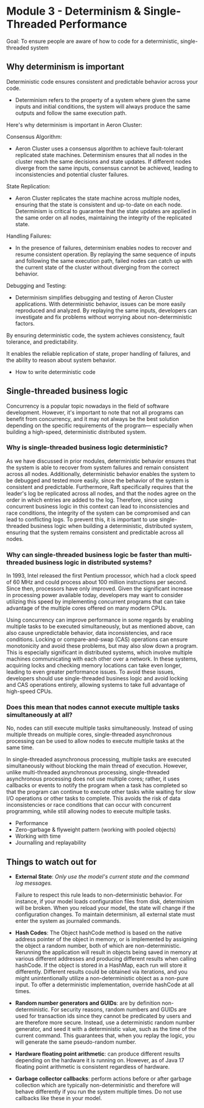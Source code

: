 # Module 3 - Determinism & Single-Threaded Performance

Goal: To ensure people are aware of how to code for a deterministic, single-threaded system

## Why determinism is important

Deterministic code ensures consistent and predictable behavior across your code.

- Determinism refers to the property of a system where given the same inputs and initial conditions, the system will always produce the same outputs and follow the same execution path.

Here's why determinism is important in Aeron Cluster:

Consensus Algorithm: 
- Aeron Cluster uses a consensus algorithm to achieve fault-tolerant replicated state machines. Determinism ensures that all nodes in the cluster reach the same decisions and state updates. If different nodes diverge from the same inputs, consensus cannot be achieved, leading to inconsistencies and potential cluster failures.

State Replication: 
- Aeron Cluster replicates the state machine across multiple nodes, ensuring that the state is consistent and up-to-date on each node. Determinism is critical to guarantee that the state updates are applied in the same order on all nodes, maintaining the integrity of the replicated state.

Handling Failures: 
- In the presence of failures, determinism enables nodes to recover and resume consistent operation. By replaying the same sequence of inputs and following the same execution path, failed nodes can catch up with the current state of the cluster without diverging from the correct behavior.

Debugging and Testing: 
- Determinism simplifies debugging and testing of Aeron Cluster applications. With deterministic behavior, issues can be more easily reproduced and analyzed. By replaying the same inputs, developers can investigate and fix problems without worrying about non-deterministic factors.

By ensuring deterministic code, the system achieves consistency, fault tolerance, and predictability. 

It enables the reliable replication of state, proper handling of failures, and the ability to reason about system behavior. 

- How to write deterministic code

## Single-threaded business logic
Concurrency is a popular topic nowadays in the field of software development. However, it's important to note that not all programs can benefit from concurrency, and it may not always be the best solution depending on the specific requirements of the program— especially when building a high-speed, deterministic distributed system.

### Why is single-threaded business logic deterministic?
As we have discussed in prior modules, deterministic behavior ensures that the system is able to recover from system failures and remain consistent across all nodes. Additionally, deterministic behavior enables the system to be debugged and tested more easily, since the behavior of the system is consistent and predictable. Furthermore, Raft specifically requires that the leader's log be replicated across all nodes, and that the nodes agree on the order in which entries are added to the log. Therefore, since using concurrent business logic in this context can lead to inconsistencies and race conditions, the integrity of the system can be compromised and can lead to conflicting logs. To prevent this, it is important to use single-threaded business logic when building a deterministic, distributed system, ensuring that the system remains consistent and predictable across all nodes.

### Why can single-threaded business logic be faster than multi-threaded business logic in distributed systems?
In 1993, Intel released the first Pentium processor, which had a clock speed of 60 MHz and could process about 100 million instructions per second. Since then, processors have only improved. Given the significant increase in processing power available today, developers may want to consider utilizing this speed by implementing concurrent programs that can take advantage of the multiple cores offered on many modern CPUs.

Using concurrency can improve performance in some regards by enabling multiple tasks to be executed simultaneously, but as mentioned above, can also cause unpredictable behavior, data inconsistencies, and race conditions. Locking or compare-and-swap (CAS) operations can ensure monotonicity and avoid these problems, but may also slow down a program. This is especially significant in distributed systems, which involve multiple machines communicating with each other over a network. In these systems, acquiring locks and checking memory locations can take even longer, leading to even greater performance issues. To avoid these issues, developers should use single-threaded business logic and avoid locking and CAS operations entirely, allowing systems to take full advantage of high-speed CPUs.

### Does this mean that nodes cannot execute multiple tasks simultaneously at all?
No, nodes can still execute multiple tasks simultaneously. Instead of using multiple threads on multiple cores, single-threaded asynchronous processing can be used to allow nodes to execute multiple tasks at the same time.

In single-threaded asynchronous processing, multiple tasks are executed simultaneously without blocking the main thread of execution. However, unlike multi-threaded asynchronous processing, single-threaded asynchronous processing does not use multiple cores; rather, it uses callbacks or events to notify the program when a task has completed so that the program can continue to execute other tasks while waiting for slow I/O operations or other tasks to complete. This avoids the risk of data inconsistencies or race conditions that can occur with concurrent programming, while still allowing nodes to execute multiple tasks.

- Performance
- Zero-garbage & flyweight pattern (working with pooled objects)
- Working with time
- Journalling and replayability

## Things to watch out for

- **External State**: *Only use the model's current state and the command log messages.*

  Failure to respect this rule leads to non-deterministic behavior. For instance, if your model loads configuration
  files from disk, determinism will be broken. When you reload your model, the state will change if the configuration
  changes. To maintain determinism, all external state must enter the system as journaled commands.


- **Hash Codes**: The Object hashCode method is based on the native address pointer of the object in memory, or is
  implemented by assigning the object a random number, both of which are non-deterministic. Rerunning the application
  will result in objects being saved in memory at various different addresses and producing different results when
  calling hashCode. If the object is stored in a HashMap, each run will store it differently. Different results could be
  obtained via iterations, and you might unintentionally utilize a non-deterministic object as a non-pure input. To
  offer a deterministic implementation, override hashCode at all times.


- **Random number generators and GUIDs**: are by definition non-deterministic. For security reasons, random numbers and
  GUIDs are used for transaction ids since they cannot be predicated by users and are therefore more secure. Instead,
  use a deterministic random number generator, and seed it with a deterministic value, such as the time of the current
  command. This guarantees that, when you replay the logic, you will generate the same pseudo-random number.


- **Hardware floating point arithmetic**: can produce different results depending on the hardware it is running on.
  However, as of Java 17 floating point arithmetic is consistent regardless of hardware.


- **Garbage collector callbacks**: perform actions before or after garbage collection which are typically
  non-deterministic and therefore will behave differently if you run the system multiple times. Do not use callbacks
  like these in your model.
